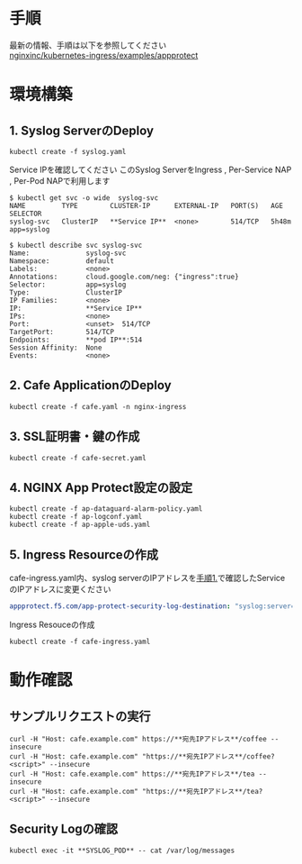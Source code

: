 # 手順
最新の情報、手順は以下を参照してください   
[nginxinc/kubernetes-ingress/examples/appprotect](https://github.com/nginxinc/kubernetes-ingress/tree/master/examples/appprotect)

# 環境構築
## 1. Syslog ServerのDeploy
```
kubectl create -f syslog.yaml
```

Service IPを確認してください
このSyslog ServerをIngress , Per-Service NAP , Per-Pod NAPで利用します
```
$ kubectl get svc -o wide  syslog-svc
NAME         TYPE        CLUSTER-IP      EXTERNAL-IP   PORT(S)   AGE     SELECTOR
syslog-svc   ClusterIP   **Service IP**  <none>        514/TCP   5h48m   app=syslog

$ kubectl describe svc syslog-svc
Name:              syslog-svc
Namespace:         default
Labels:            <none>
Annotations:       cloud.google.com/neg: {"ingress":true}
Selector:          app=syslog
Type:              ClusterIP
IP Families:       <none>
IP:                **Service IP**
IPs:               <none>
Port:              <unset>  514/TCP
TargetPort:        514/TCP
Endpoints:         **pod IP**:514
Session Affinity:  None
Events:            <none>
```

## 2. Cafe ApplicationのDeploy
```
kubectl create -f cafe.yaml -n nginx-ingress
```

## 3. SSL証明書・鍵の作成
```
kubectl create -f cafe-secret.yaml
```

## 4. NGINX App Protect設定の設定

```
kubectl create -f ap-dataguard-alarm-policy.yaml
kubectl create -f ap-logconf.yaml
kubectl create -f ap-apple-uds.yaml
```

## 5. Ingress Resourceの作成
cafe-ingress.yaml内、syslog serverのIPアドレスを[手順1.](https://github.com/hiropo20/nginx-nap-container-deployment-sample/tree/master/ingress#1-syslog-server%E3%81%AEdeploy)で確認したServiceのIPアドレスに変更ください
```yaml
appprotect.f5.com/app-protect-security-log-destination: "syslog:server=127.0.0.1:514"
```

Ingress Resouceの作成
```
kubectl create -f cafe-ingress.yaml
```


# 動作確認
## サンプルリクエストの実行
```
curl -H "Host: cafe.example.com" https://**宛先IPアドレス**/coffee --insecure
curl -H "Host: cafe.example.com" "https://**宛先IPアドレス**/coffee?<script>" --insecure
curl -H "Host: cafe.example.com" https://**宛先IPアドレス**/tea --insecure
curl -H "Host: cafe.example.com" "https://**宛先IPアドレス**/tea?<script>" --insecure
```
## Security Logの確認
```
kubectl exec -it **SYSLOG_POD** -- cat /var/log/messages
```
